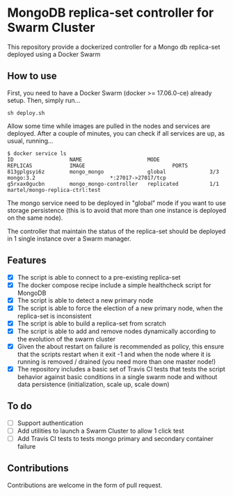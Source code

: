 # MongoDB replica-set controller for Swarm Cluster

This repository provide a dockerized controller for a Mongo db replica-set deployed using a Docker Swarm

## How to use
First, you need to have a Docker Swarm (docker >= 17.06.0-ce) already setup.
Then, simply run...

    sh deploy.sh

Allow some time while images are pulled in the nodes and services are deployed. After a couple of minutes, you can check if all services are up, as usual, running...

    $ docker service ls
    ID                  NAME                     MODE                REPLICAS            IMAGE                            PORTS
    813gplgsyi6z        mongo_mongo              global              3/3                 mongo:3.2                        *:27017->27017/tcp
    g5rxax0gucbn        mongo_mongo-controller   replicated          1/1                 martel/mongo-replica-ctrl:test   

The mongo service need to be deployed in "global" mode if you want to use storage persistence (this is to avoid that more than one instance is deployed on the same node).

The controller that maintain the status of the replica-set should be deployed in 1 single instance over a Swarm manager.

## Features
- [x] The script is able to connect to a pre-existing replica-set
- [x] The docker compose recipe include a simple healthcheck script for MongoDB
- [x] The script is able to detect a new primary node
- [x] The script is able to force the election of a new primary node, when the replica-set is inconsistent
- [x] The script is able to build a replica-set from scratch
- [x] The script is able to add and remove nodes dynamically according to the evolution of the swarm cluster
- [x] Given the about restart on failure is recommended as policy, this ensure that the scripts restart when it exit -1 and when the node where it is running is removed / drained (you need more than one master node!)
- [X] The repository includes a basic set of Travis CI tests that tests the script behavior against basic conditions in a single swarm node and without data persistence (initialization, scale up, scale down)

## To do
- [ ] Support authentication
- [ ] Add utilities to launch a Swarm Cluster to allow 1 click test
- [ ] Add Travis CI tests to tests mongo primary and secondary container failure 

## Contributions
Contributions are welcome in the form of pull request.
